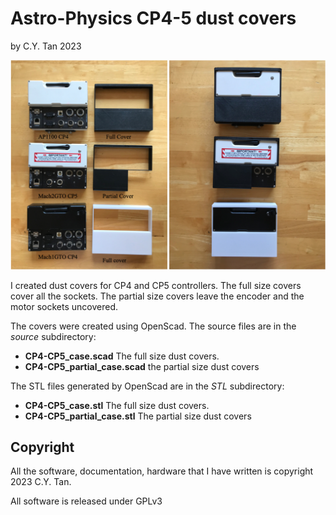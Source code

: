 # Astro-Physics CP4-5 dust covers

by C.Y. Tan 2023

![Covers](https://github.com/cytan299/AP_CP4-5_dustcovers/blob/main//pics/covers.jpg)

I created dust covers for CP4 and CP5 controllers. The full size
covers cover all the sockets. The partial size covers leave the
encoder and the motor sockets uncovered.

The covers were created using OpenScad. The source files are in the
_source_ subdirectory:

* **CP4-CP5_case.scad** The full size dust covers.
* **CP4-CP5_partial_case.scad** the partial size dust covers

The STL files generated by OpenScad are in the _STL_ subdirectory:

* **CP4-CP5_case.stl** The full size dust covers.
* **CP4-CP5_partial_case.stl** The partial size dust covers


## Copyright

All the software, documentation, hardware that I have written is
copyright 2023 C.Y. Tan.

All software is released under GPLv3


